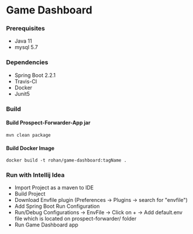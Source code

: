 # Game Dashboard


### Prerequisites
- Java 11
- mysql 5.7


### Dependencies
- Spring Boot 2.2.1
- Travis-CI
- Docker
- Junit5


### Build
#### Build Prospect-Forwarder-App jar
```
mvn clean package
```
#### Build Docker Image 
```
docker build -t rohan/game-dashboard:tagName .
```

### Run with Intellij Idea

- Import Project as a maven to IDE
- Build Project
- Download Envfile plugin (Preferences -> Plugins -> search for "envfile")
- Add Spring Boot Run Configuration
- Run/Debug Configurations -> EnvFile -> Click on + -> Add default.env file which is located on prospect-forwarder/ folder
- Run Game Dashboard app 
